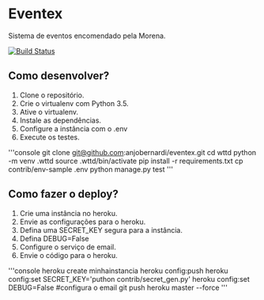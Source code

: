# Eventex

Sistema de eventos encomendado pela Morena.

[![Build Status](https://travis-ci.org/anjobernardi/eventex.svg?branch=master)](https://travis-ci.org/anjobernardi/eventex)

## Como desenvolver?

1. Clone o repositório.
2. Crie o virtualenv com Python 3.5.
3. Ative o virtualenv.
4. Instale as dependências.
5. Configure a instância com o .env
6. Execute os testes.

'''console
git clone git@github.com:anjobernardi/eventex.git
cd wttd
python -m venv .wttd
source .wttd/bin/activate
pip install -r requirements.txt
cp contrib/env-sample .env
python manage.py test
'''

## Como fazer o deploy?

1. Crie uma instância no heroku.
2. Envie as configurações para o heroku.
3. Defina uma SECRET_KEY segura para a instância.
4. Defina DEBUG=False
5. Configure o serviço de email.
6. Envie o código para o heroku.

'''console
heroku create minhainstancia
heroku config:push
heroku config:set SECRET_KEY='puthon contrib/secret_gen.py'
heroku config:set DEBUG=False
#configura o email
git push heroku master --force
'''

